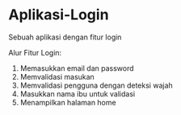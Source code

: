 # Aplikasi-Login
Sebuah aplikasi dengan fitur login

Alur Fitur Login:
1. Memasukkan email dan password
2. Memvalidasi masukan
3. Memvalidasi pengguna dengan deteksi wajah
4. Masukkan nama ibu untuk validasi
5. Menampilkan halaman home 
